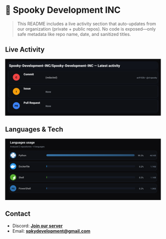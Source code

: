 # 👻 Spooky Development INC

> This README includes a live activity section that auto-updates from our organization (private + public repos). No code is exposed—only safe metadata like repo name, date, and sanitized titles.

## Live Activity
![Repo Snapshot](./assets/repo-snapshot.svg?v=f63a615b7b)

## Languages & Tech
![Languages Usage](./assets/languages.svg?v=fd01f854fa)

## Contact
- Discord: **[Join our server](https://discord.gg/XYspZgEEJb)**
- Email: **spkydevelopment@gmail.com**
